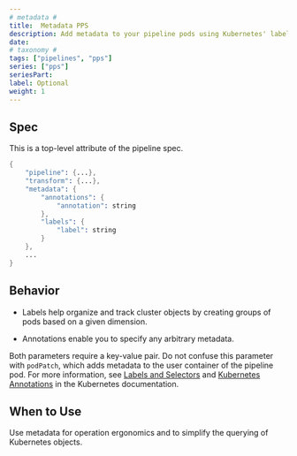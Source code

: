 ```yaml
---
# metadata # 
title:  Metadata PPS
description: Add metadata to your pipeline pods using Kubernetes' labels and annotations.
date: 
# taxonomy #
tags: ["pipelines", "pps"]
series: ["pps"]
seriesPart:
label: Optional
weight: 1
---
```


## Spec 
This is a top-level attribute of the pipeline spec. 

```s
{
    "pipeline": {...},
    "transform": {...},
    "metadata": {
        "annotations": {
            "annotation": string
        },
        "labels": {
            "label": string
        }
    },
    ...
}

```

## Behavior 

- Labels help organize and track cluster objects by creating groups of pods based on a given dimension. 

- Annotations enable you to specify any arbitrary metadata. 


Both parameters require a key-value pair.  Do not confuse this parameter with `podPatch`, which adds metadata to the user container of the pipeline pod. For more information, see [Labels and Selectors](https://kubernetes.io/docs/concepts/overview/working-with-objects/labels/) and [Kubernetes Annotations](https://kubernetes.io/docs/concepts/overview/working-with-objects/annotations/) in the Kubernetes documentation.


## When to Use 

Use metadata for operation ergonomics and to simplify the querying of Kubernetes objects.